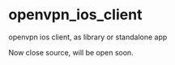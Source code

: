 # openvpn_ios_client
openvpn ios client, as library or standalone app

Now close source, will be open soon.
